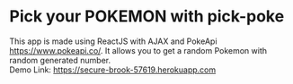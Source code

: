 # Pick your POKEMON with pick-poke
This app is made using ReactJS with AJAX and PokeApi https://www.pokeapi.co/. It allows you to get a random Pokemon with random generated number. <br/>
Demo Link: https://secure-brook-57619.herokuapp.com
